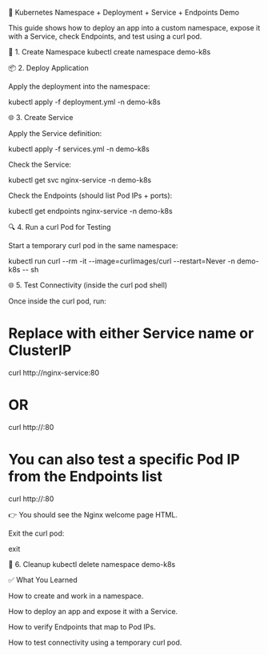 📘 Kubernetes Namespace + Deployment + Service + Endpoints Demo

This guide shows how to deploy an app into a custom namespace, expose it with a Service, check Endpoints, and test using a curl pod.

🚀 1. Create Namespace
kubectl create namespace demo-k8s

📦 2. Deploy Application

Apply the deployment into the namespace:

kubectl apply -f deployment.yml -n demo-k8s

🌐 3. Create Service

Apply the Service definition:

kubectl apply -f services.yml -n demo-k8s


Check the Service:

kubectl get svc nginx-service -n demo-k8s


Check the Endpoints (should list Pod IPs + ports):

kubectl get endpoints nginx-service -n demo-k8s

🔍 4. Run a curl Pod for Testing

Start a temporary curl pod in the same namespace:

kubectl run curl --rm -it --image=curlimages/curl --restart=Never -n demo-k8s -- sh

🌐 5. Test Connectivity (inside the curl pod shell)

Once inside the curl pod, run:

# Replace <endpoint> with either Service name or ClusterIP
curl http://nginx-service:80

# OR
curl http://<CLUSTER-IP>:80

# You can also test a specific Pod IP from the Endpoints list
curl http://<POD-IP>:80


👉 You should see the Nginx welcome page HTML.

Exit the curl pod:

exit

🧹 6. Cleanup
kubectl delete namespace demo-k8s

✅ What You Learned

How to create and work in a namespace.

How to deploy an app and expose it with a Service.

How to verify Endpoints that map to Pod IPs.

How to test connectivity using a temporary curl pod.